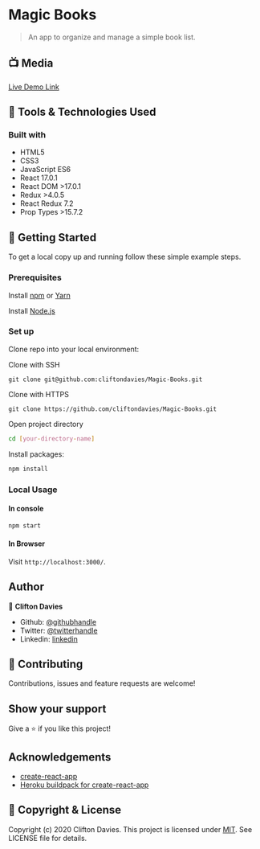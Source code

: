 # Magic Books

> An app to organize and manage a simple book list.

## :tv: Media

[Live Demo Link](https://math-mag-calc.herokuapp.com/)

## :toolbox: Tools & Technologies Used

### Built with

- HTML5
- CSS3
- JavaScript ES6
- React 17.0.1
- React DOM >17.0.1
- Redux >4.0.5
- React Redux 7.2
- Prop Types >15.7.2

## :rocket: Getting Started

To get a local copy up and running follow these simple example steps.

### Prerequisites

Install [npm](https://www.npmjs.com/get-npm) or [Yarn](https://yarnpkg.com/cli/install)

Install [Node.js](https://nodejs.org/en/download/)

### Set up

Clone repo into your local environment:

Clone with SSH

```git
git clone git@github.com:cliftondavies/Magic-Books.git
```

Clone with HTTPS

```git
git clone https://github.com/cliftondavies/Magic-Books.git
```

Open project directory

```bash
cd [your-directory-name]
```

Install packages:

```javascript
npm install
```

### Local Usage

#### In console

```javascript
npm start
```

#### In Browser

Visit `http://localhost:3000/`.

## Author

👤 **Clifton Davies**

- Github: [@githubhandle](https://github.com/cliftondavies)
- Twitter: [@twitterhandle](https://twitter.com/cliftonaedavies)
- Linkedin: [linkedin](https://www.linkedin.com/in/clifton-davies-mbcs/)

## 🤝 Contributing

Contributions, issues and feature requests are welcome!

## Show your support

Give a ⭐️ if you like this project!

## Acknowledgements

- [create-react-app](https://github.com/facebook/create-react-app)
- [Heroku buildpack for create-react-app](https://github.com/mars/create-react-app-buildpack)

## 📝 Copyright & License

Copyright (c) 2020 Clifton Davies.
This project is licensed under [MIT](https://opensource.org/licenses/MIT). See LICENSE file for details.
